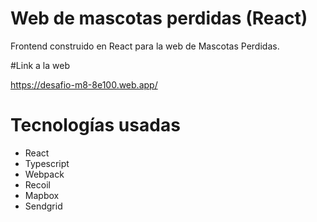 # Web de mascotas perdidas (React)

Frontend construido en React para la web de Mascotas Perdidas.

#Link a la web

https://desafio-m8-8e100.web.app/

# Tecnologías usadas

- React
- Typescript
- Webpack
- Recoil
- Mapbox
- Sendgrid
